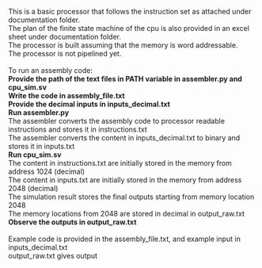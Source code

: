 This is a basic processor that follows the instruction set as attached under documentation folder. <br />
The plan of the finite state machine of the cpu is also provided in an excel sheet under documentation folder. <br />
The processor is built assuming that the memory is word addressable. <br />
The processor is not pipelined yet. <br />
<br />
To run an assembly code: <br />
  **Provide the path of the text files in PATH variable in assembler.py and cpu_sim.sv** <br />
  **Write the code in assembly_file.txt** <br />
  **Provide the decimal inputs in inputs_decimal.txt** <br />
  **Run assembler.py** <br />
    The assembler converts the assembly code to processor readable instructions and stores it in instructions.txt <br />
    The assembler converts the content in inputs_decimal.txt to binary and stores it in inputs.txt <br />
  **Run cpu_sim.sv** <br />
    The content in instructions.txt are initially stored in the memory from address 1024 (decimal) <br />
    The content in inputs.txt are initially stored in the memory from address 2048 (decimal) <br />
    The simulation result stores the final outputs starting from memory location 2048 <br />
    The memory locations from 2048 are stored in decimal in output_raw.txt <br />
  **Observe the outputs in output_raw.txt** <br />
<br />
Example code is provided in the assembly_file.txt, and example input in inputs_decimal.txt <br />
output_raw.txt gives output <br />
